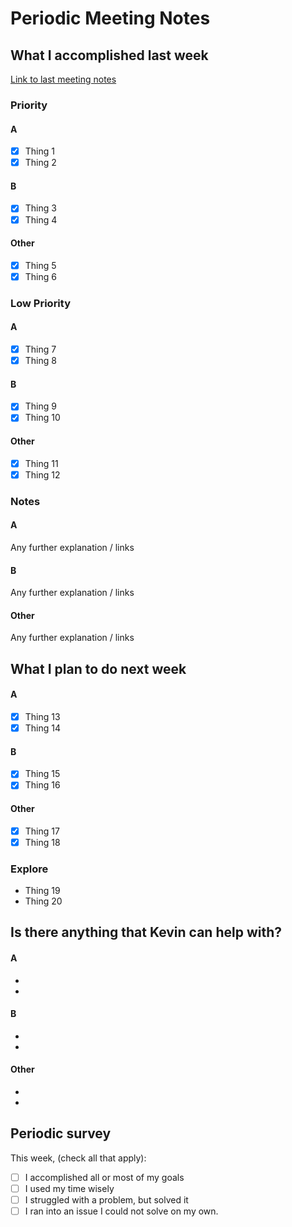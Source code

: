 # Periodic Meeting Notes

## What I accomplished last week

[Link to last meeting notes](./YYYY-MM-DD.md)<!-- Edit this link to the date of the last meeting -->

### Priority

#### A

- [x] Thing 1
- [x] Thing 2

#### B

- [x] Thing 3
- [x] Thing 4

#### Other

- [x] Thing 5
- [x] Thing 6

### Low Priority

#### A

- [x] Thing 7
- [x] Thing 8

#### B

- [x] Thing 9
- [x] Thing 10

#### Other

- [x] Thing 11
- [x] Thing 12

### Notes

#### A

Any further explanation / links

#### B

Any further explanation / links

#### Other

Any further explanation / links

## What I plan to do next week

<!-- Note: For longer-term goals or tasks, also add to project notes or to appropriate project repository -->

#### A

- [x] Thing 13
- [x] Thing 14

#### B

- [x] Thing 15
- [x] Thing 16

#### Other

- [x] Thing 17
- [x] Thing 18

### Explore
- Thing 19
- Thing 20

## Is there anything that Kevin can help with?

#### A

-
-

#### B

- 
-

#### Other

- 
-

## Periodic survey

This week, (check all that apply):

- [ ] I accomplished all or most of my goals
- [ ] I used my time wisely
- [ ] I struggled with a problem, but solved it
- [ ] I ran into an issue I could not solve on my own.